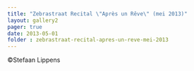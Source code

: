 ```yaml
---
title: "Zebrastraat Recital \"Après un Rêve\" (mei 2013)"
layout: gallery2 
pager: true
date: 2013-05-01
folder : zebrastraat-recital-apres-un-reve-mei-2013
---
```

©Stefaan Lippens
